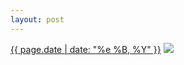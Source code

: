 ```yaml
---
layout: post
---
```


<p>
  <time><a href="/215">{{ page.date | date: "%e %B, %Y" }}</a></time>
  <a href="/215"><img src="{{ site.assets_url }}/215.jpg"/></a>
</p>
